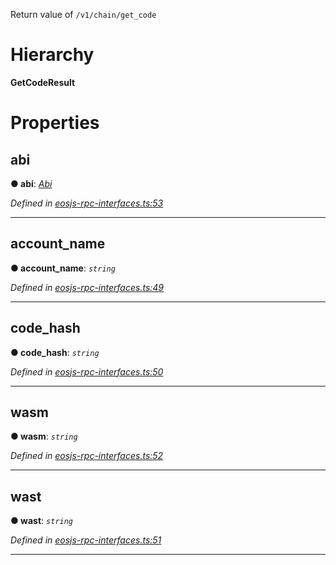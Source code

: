 

Return value of `/v1/chain/get_code`

# Hierarchy

**GetCodeResult**

# Properties

<a id="abi"></a>

##  abi

**● abi**: *[Abi](rpc_interfaces.abi.md)*

*Defined in [eosjs-rpc-interfaces.ts:53](https://github.com/EOSIO/eosjs/blob/b4493a9/src/eosjs-rpc-interfaces.ts#L53)*

___
<a id="account_name"></a>

##  account_name

**● account_name**: *`string`*

*Defined in [eosjs-rpc-interfaces.ts:49](https://github.com/EOSIO/eosjs/blob/b4493a9/src/eosjs-rpc-interfaces.ts#L49)*

___
<a id="code_hash"></a>

##  code_hash

**● code_hash**: *`string`*

*Defined in [eosjs-rpc-interfaces.ts:50](https://github.com/EOSIO/eosjs/blob/b4493a9/src/eosjs-rpc-interfaces.ts#L50)*

___
<a id="wasm"></a>

##  wasm

**● wasm**: *`string`*

*Defined in [eosjs-rpc-interfaces.ts:52](https://github.com/EOSIO/eosjs/blob/b4493a9/src/eosjs-rpc-interfaces.ts#L52)*

___
<a id="wast"></a>

##  wast

**● wast**: *`string`*

*Defined in [eosjs-rpc-interfaces.ts:51](https://github.com/EOSIO/eosjs/blob/b4493a9/src/eosjs-rpc-interfaces.ts#L51)*

___

